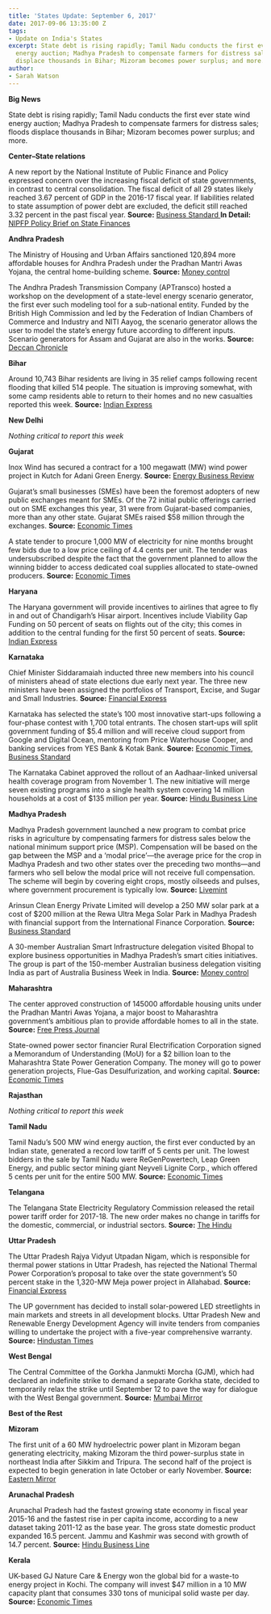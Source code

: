 ```yaml
---
title: 'States Update: September 6, 2017'
date: 2017-09-06 13:35:00 Z
tags:
- Update on India's States
excerpt: State debt is rising rapidly; Tamil Nadu conducts the first ever state wind
  energy auction; Madhya Pradesh to compensate farmers for distress sales; floods
  displace thousands in Bihar; Mizoram becomes power surplus; and more.
author:
- Sarah Watson
---
```


**Big News**

State debt is rising rapidly; Tamil Nadu conducts the first ever state wind energy auction; Madhya Pradesh to compensate farmers for distress sales; floods displace thousands in Bihar; Mizoram becomes power surplus; and more.

**Center–State relations**

A new report by the National Institute of Public Finance and Policy expressed concern over the increasing fiscal deficit of state governments, in contrast to central consolidation. The fiscal deficit of all 29 states likely reached 3.67 percent of GDP in the 2016-17 fiscal year. If liabilities related to state assumption of power debt are excluded, the deficit still reached 3.32 percent in the past fiscal year. **Source:** [Business Standard ](http://www.business-standard.com/article/economy-policy/state-finances-are-showing-signs-of-increasing-fiscal-imbalance-117090400003_1.html)**In Detail:** [NIPFP Policy Brief on State Finances](http://www.nipfp.org.in/media/medialibrary/2017/08/Seminar_papers.pdf)

**Andhra Pradesh**

The Ministry of Housing and Urban Affairs sanctioned 120,894 more affordable houses for Andhra Pradesh under the Pradhan Mantri Awas Yojana, the central home-building scheme. **Source:** [Money control](http://www.moneycontrol.com/news/business/real-estate/andhra-pradesh-gets-largest-share-of-affordable-houses-sanctioned-by-govt-2371541.html)

The Andhra Pradesh Transmission Company (APTransco) hosted a workshop on the development of a state-level energy scenario generator, the first ever such modeling tool for a sub-national entity. Funded by the British High Commission and led by the Federation of Indian Chambers of Commerce and Industry and NITI Aayog, the scenario generator allows the user to model the state’s energy future according to different inputs. Scenario generators for Assam and Gujarat are also in the works. **Source:** [Deccan Chronicle](http://www.deccanchronicle.com/nation/current-affairs/310817/andhra-pradesh-workshop-on-energy-calculator.html)

**Bihar**

Around 10,743 Bihar residents are living in 35 relief camps following recent flooding that killed 514 people. The situation is improving somewhat, with some camp residents able to return to their homes and no new casualties reported this week. **Source:** [Indian Express](http://indianexpress.com/article/india/flood-situation-improves-in-bihar-4825690/)

**New Delhi**

*Nothing critical to report this week*

**Gujarat**

Inox Wind has secured a contract for a 100 megawatt (MW) wind power project in Kutch for Adani Green Energy. **Source:** [Energy Business Review](http://wind.energy-business-review.com/news/inox-wind-wins-contract-for-100mw-project-in-gujarat-india-310817-5914018)

Gujarat’s small businesses (SMEs) have been the foremost adopters of new public exchanges meant for SMEs. Of the 72 initial public offerings carried out on SME exchanges this year, 31 were from Gujarat-based companies, more than any other state. Gujarat SMEs raised $58 million through the exchanges. **Source:** [Economic Times](http://economictimes.indiatimes.com/markets/ipos/fpos/maximum-sme-ipos-in-2017-from-gujarat-raise-rs-373-47-crore/articleshow/60270288.cms)

A state tender to procure 1,000 MW of electricity for nine months brought few bids due to a low price ceiling of 4.4 cents per unit. The tender was undersubscribed despite the fact that the government planned to allow the winning bidder to access dedicated coal supplies allocated
to state-owned producers. **Source:** [Economic Times](http://economictimes.indiatimes.com/industry/energy/power/power-companies-refrain-from-bidding-for-gujarats-low-cost-electricity/articleshow/60266563.cms)

**Haryana**

The Haryana government will provide incentives to airlines that agree to fly in and out of Chandigarh’s Hisar airport. Incentives include Viability Gap Funding on 50 percent of seats on flights out of the city; this comes in addition to the central funding for the first 50 percent
of seats. **Source:** [Indian Express](http://indianexpress.com/article/india/haryana-government-offers-incentives-under-the-udan-scheme-4828292/)

**Karnataka**

Chief Minister Siddaramaiah inducted three new members into his council of ministers ahead of state elections due early next year. The three new ministers have been assigned the portfolios of Transport, Excise, and Sugar and Small Industries. **Source:** [Financial Express](http://www.financialexpress.com/india-news/karnataka-cm-siddaramaiah-expands-ministry-inducts-three/837246/)

Karnataka has selected the state’s 100 most innovative start-ups following a four-phase contest with 1,700 total entrants. The chosen start-ups will split government funding of $5.4 million and will receive cloud support from Google and Digital Ocean, mentoring from Price
Waterhouse Cooper, and banking services from YES Bank & Kotak Bank. **Source:** [Economic
Times](http://economictimes.indiatimes.com/small-biz/startups/karnataka-picks-up-100-most-innovative-startups-to-give-rs-35-cr-in-funding/articleshow/60294651.cms), [Business Standard](http://www.business-standard.com/article/news-ani/digitalocean-signs-mou-with-karnataka-government-to-empower-startups-117090100661_1.html)

The Karnataka Cabinet approved the rollout of an Aadhaar-linked universal health coverage program from November 1. The new initiative will merge seven existing programs into a single health system covering 14 million households at a cost of $135 million per year. **Source:** [Hindu Business Line](http://www.thehindubusinessline.com/news/national/karnataka-to-roll-out-aadhaarlinked-universal-health-coverage-on-nov-1/article9833796.ece)

**Madhya Pradesh**

Madhya Pradesh government launched a new program to combat price risks in agriculture by compensating farmers for distress sales below the national minimum support price (MSP). Compensation will be based on the gap between the MSP and a ‘modal price’—the average price for the crop in Madhya Pradesh and two other states over the preceding two months—and farmers who sell below the modal price will not receive full compensation. The scheme will begin by covering eight crops, mostly oilseeds and pulses, where government  procurement is typically low. **Source:** [Livemint](http://www.livemint.com/Politics/uDdclMv4VKUhGvpSEqtmqL/Madhya-Pradesh-launches-new-farm-scheme-to-hedge-price-risks.html)

Arinsun Clean Energy Private Limited will develop a 250 MW solar park at a cost of $200 million at the Rewa Ultra Mega Solar Park in Madhya Pradesh with financial support from the International Finance Corporation. **Source:** [Business Standard](http://www.business-standard.com/article/companies/arinsun-clean-energy-to-develop-250-mw-solar-park-in-mp-for-200-mn-117082900164_1.html)

A 30-member Australian Smart Infrastructure delegation visited Bhopal to explore business opportunities in Madhya Pradesh’s smart cities initiatives. The group is part of the 150-member Australian business delegation visiting India as part of Australia Business Week in India. **Source:** [Money control](http://www.moneycontrol.com/news/business/australian-team-in-madhya-pradesh-to-explore-opportunities-in-smart-city-project-2374573.html)

**Maharashtra**

The center approved construction of 145000 affordable housing units under the Pradhan Mantri Awas Yojana, a major boost to Maharashtra government’s ambitious plan to provide affordable homes to all in the state. **Source:** [Free Press Journal](http://www.freepressjournal.in/mumbai/mumbai-modi-govt-approves-1-45-lakh-affordable-homes-in-maharashtra/1129387)

State-owned power sector financier Rural Electrification Corporation signed a Memorandum of Understanding (MoU) for a $2 billion loan to the Maharashtra State Power Generation Company. The money will go to power generation projects, Flue-Gas Desulfurization, and working capital. **Source:** [Economic Times](http://energy.economictimes.indiatimes.com/news/power/rec-inks-13000-crore-pact-with-maharashtra-power-generation-firm/60258394)

**Rajasthan**

*Nothing critical to report this week*

**Tamil Nadu**

Tamil Nadu’s 500 MW wind energy auction, the first ever conducted by an Indian state, generated a record low tariff of 5 cents per unit. The lowest bidders in the sale by Tamil Nadu were ReGenPowertech, Leap Green Energy, and public sector mining giant Neyveli Lignite Corp., which offered 5 cents per unit for the entire 500 MW. **Source:** [Economic Times](http://economictimes.indiatimes.com/industry/energy/power/regen-bids-a-record-low-tariff-of-rs-3-42/unit-at-tamil-nadu-wind-energy-auction/articleshow/60299445.cms)

**Telangana**

The Telangana State Electricity Regulatory Commission released the retail power tariff order for 2017-18. The new order makes no change in tariffs for the domestic, commercial, or industrial sectors. **Source:** [The Hindu](http://www.thehindu.com/todays-paper/tp-national/tp-telangana/retail-power-supply-tariff-from-sept-1/article19585127.ece)

**Uttar Pradesh**

The Uttar Pradesh Rajya Vidyut Utpadan Nigam, which is responsible for thermal power stations in Uttar Pradesh, has rejected the National Thermal Power Corporation’s proposal to take over the state government’s 50 percent stake in the 1,320-MW Meja power project in Allahabad. **Source:** [Financial Express](http://www.financialexpress.com/india-news/uprvun-turns-down-ntpc-proposal-for-meja-power-project-stake/835794/)

The UP government has decided to install solar-powered LED streetlights in main markets and streets in all development blocks. Uttar Pradesh New and Renewable Energy Development Agency will invite tenders from companies willing to undertake the project with a five-year
comprehensive warranty. **Source:** [Hindustan Times](http://www.hindustantimes.com/lucknow/solar-power-to-light-up-streets-markets-in-rural-uttar-pradesh/story-UWxK9ORjqCiQaTiIWNOBdK.html)

**West Bengal**

The Central Committee of the Gorkha Janmukti Morcha (GJM), which had declared an indefinite strike to demand a separate Gorkha state, decided to temporarily relax the strike until September 12 to pave the way for dialogue with the West Bengal government. **Source:** [Mumbai Mirror](https://mumbaimirror.indiatimes.com/news/india/west-bengal-gjm-decides-to-temporarily-relax-indefinite-strike-for-gorkhaland/articleshow/60311025.cms)

**Best of the Rest**

**Mizoram**

The first unit of a 60 MW hydroelectric power plant in Mizoram began generating electricity, making Mizoram the third power-surplus state in northeast India after Sikkim and Tripura. The second half of the project is expected to begin generation in late October or early November.
**Source:** [Eastern Mirror
](http://www.easternmirrornagaland.com/mizoram-now-a-power-surplus-state-3rd-in-northeast/)

**Arunachal Pradesh**

Arunachal Pradesh had the fastest growing state economy in fiscal year 2015-16 and the fastest rise in per capita income, according to a new dataset taking 2011-12 as the base year. The gross state domestic product expanded 16.5 percent. Jammu and Kashmir was second with growth of 14.7 percent. **Source:** [Hindu Business Line](http://www.thehindubusinessline.com/economy/arunachal-pradesh-jk-are-fastest-growing-economies/article9837090.ece)

**Kerala**

UK-based GJ Nature Care & Energy won the global bid for a waste-to energy project in Kochi. The company will invest $47 million in a 10 MW capacity plant that consumes 330 tons of municipal solid waste per day. **Source:** [Economic Times](http://economictimes.indiatimes.com/small-biz/entrepreneurship/uk-entrepreneur-to-invest-rs-1500-crore-in-waste-to-energy-plants-in-south-india/articleshow/60293544.cms)